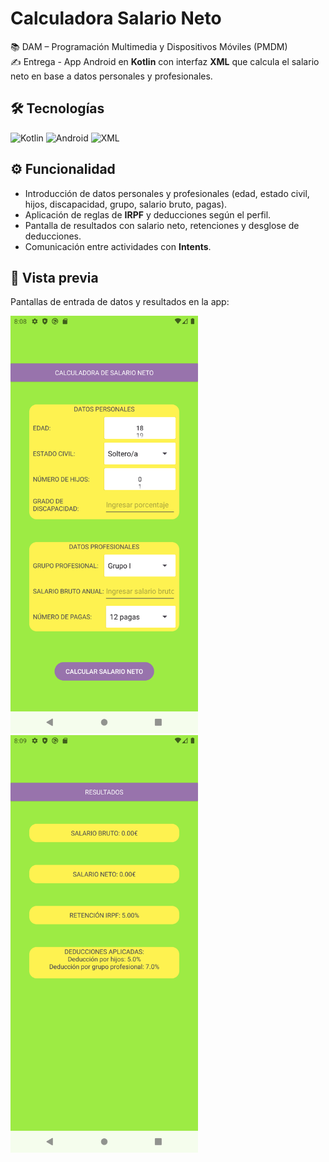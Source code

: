 # Calculadora Salario Neto

📚 DAM – Programación Multimedia y Dispositivos Móviles (PMDM)  
✍️ Entrega - App Android en **Kotlin** con interfaz **XML** que calcula el salario neto en base a datos personales y profesionales.

## 🛠️ Tecnologías
![Kotlin](https://img.shields.io/badge/Kotlin-0095D5?logo=kotlin&logoColor=white&style=for-the-badge)
![Android](https://img.shields.io/badge/Android-3DDC84?logo=android&logoColor=white&style=for-the-badge)
![XML](https://img.shields.io/badge/XML-FF6600?logo=xml&logoColor=white&style=for-the-badge)

## ⚙️ Funcionalidad
- Introducción de datos personales y profesionales (edad, estado civil, hijos, discapacidad, grupo, salario bruto, pagas).  
- Aplicación de reglas de **IRPF** y deducciones según el perfil.  
- Pantalla de resultados con salario neto, retenciones y desglose de deducciones.  
- Comunicación entre actividades con **Intents**.  

## 📸 Vista previa
Pantallas de entrada de datos y resultados en la app:

<img src="Screenshot1.png" width="300">   <img src="Screenshot2.png" width="300">
